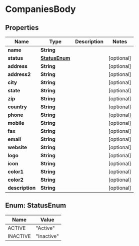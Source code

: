 # CompaniesBody

## Properties
Name | Type | Description | Notes
------------ | ------------- | ------------- | -------------
**name** | **String** |  | 
**status** | [**StatusEnum**](#StatusEnum) |  |  [optional]
**address** | **String** |  |  [optional]
**address2** | **String** |  |  [optional]
**city** | **String** |  |  [optional]
**state** | **String** |  |  [optional]
**zip** | **String** |  |  [optional]
**country** | **String** |  |  [optional]
**phone** | **String** |  |  [optional]
**mobile** | **String** |  |  [optional]
**fax** | **String** |  |  [optional]
**email** | **String** |  |  [optional]
**website** | **String** |  |  [optional]
**logo** | **String** |  |  [optional]
**icon** | **String** |  |  [optional]
**color1** | **String** |  |  [optional]
**color2** | **String** |  |  [optional]
**description** | **String** |  |  [optional]

<a name="StatusEnum"></a>
## Enum: StatusEnum
Name | Value
---- | -----
ACTIVE | &quot;Active&quot;
INACTIVE | &quot;Inactive&quot;
